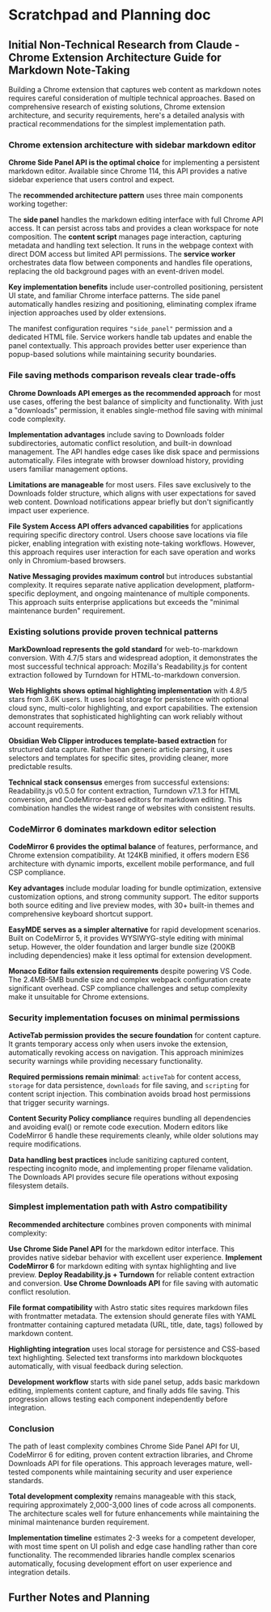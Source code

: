 # Scratchpad and Planning doc

## Initial Non-Technical Research from Claude - Chrome Extension Architecture Guide for Markdown Note-Taking

Building a Chrome extension that captures web content as markdown notes requires careful consideration of multiple technical approaches. Based on comprehensive research of existing solutions, Chrome extension architecture, and security requirements, here's a detailed analysis with practical recommendations for the simplest implementation path.

### Chrome extension architecture with sidebar markdown editor

**Chrome Side Panel API is the optimal choice** for implementing a persistent markdown editor. Available since Chrome 114, this API provides a native sidebar experience that users control and expect.

The **recommended architecture pattern** uses three main components working together:

The **side panel** handles the markdown editing interface with full Chrome API access. It can persist across tabs and provides a clean workspace for note composition. The **content script** manages page interaction, capturing metadata and handling text selection. It runs in the webpage context with direct DOM access but limited API permissions. The **service worker** orchestrates data flow between components and handles file operations, replacing the old background pages with an event-driven model.

**Key implementation benefits** include user-controlled positioning, persistent UI state, and familiar Chrome interface patterns. The side panel automatically handles resizing and positioning, eliminating complex iframe injection approaches used by older extensions.

The manifest configuration requires `"side_panel"` permission and a dedicated HTML file. Service workers handle tab updates and enable the panel contextually. This approach provides better user experience than popup-based solutions while maintaining security boundaries.

### File saving methods comparison reveals clear trade-offs

**Chrome Downloads API emerges as the recommended approach** for most use cases, offering the best balance of simplicity and functionality. With just a "downloads" permission, it enables single-method file saving with minimal code complexity.

**Implementation advantages** include saving to Downloads folder subdirectories, automatic conflict resolution, and built-in download management. The API handles edge cases like disk space and permissions automatically. Files integrate with browser download history, providing users familiar management options.

**Limitations are manageable** for most users. Files save exclusively to the Downloads folder structure, which aligns with user expectations for saved web content. Download notifications appear briefly but don't significantly impact user experience.

**File System Access API offers advanced capabilities** for applications requiring specific directory control. Users choose save locations via file picker, enabling integration with existing note-taking workflows. However, this approach requires user interaction for each save operation and works only in Chromium-based browsers.

**Native Messaging provides maximum control** but introduces substantial complexity. It requires separate native application development, platform-specific deployment, and ongoing maintenance of multiple components. This approach suits enterprise applications but exceeds the "minimal maintenance burden" requirement.

### Existing solutions provide proven technical patterns

**MarkDownload represents the gold standard** for web-to-markdown conversion. With 4.7/5 stars and widespread adoption, it demonstrates the most successful technical approach: Mozilla's Readability.js for content extraction followed by Turndown for HTML-to-markdown conversion.

**Web Highlights shows optimal highlighting implementation** with 4.8/5 stars from 3.6K users. It uses local storage for persistence with optional cloud sync, multi-color highlighting, and export capabilities. The extension demonstrates that sophisticated highlighting can work reliably without account requirements.

**Obsidian Web Clipper introduces template-based extraction** for structured data capture. Rather than generic article parsing, it uses selectors and templates for specific sites, providing cleaner, more predictable results.

**Technical stack consensus** emerges from successful extensions: Readability.js v0.5.0 for content extraction, Turndown v7.1.3 for HTML conversion, and CodeMirror-based editors for markdown editing. This combination handles the widest range of websites with consistent results.

### CodeMirror 6 dominates markdown editor selection

**CodeMirror 6 provides the optimal balance** of features, performance, and Chrome extension compatibility. At 124KB minified, it offers modern ES6 architecture with dynamic imports, excellent mobile performance, and full CSP compliance.

**Key advantages** include modular loading for bundle optimization, extensive customization options, and strong community support. The editor supports both source editing and live preview modes, with 30+ built-in themes and comprehensive keyboard shortcut support.

**EasyMDE serves as a simpler alternative** for rapid development scenarios. Built on CodeMirror 5, it provides WYSIWYG-style editing with minimal setup. However, the older foundation and larger bundle size (200KB including dependencies) make it less optimal for extension development.

**Monaco Editor fails extension requirements** despite powering VS Code. The 2.4MB-5MB bundle size and complex webpack configuration create significant overhead. CSP compliance challenges and setup complexity make it unsuitable for Chrome extensions.

### Security implementation focuses on minimal permissions

**ActiveTab permission provides the secure foundation** for content capture. It grants temporary access only when users invoke the extension, automatically revoking access on navigation. This approach minimizes security warnings while providing necessary functionality.

**Required permissions remain minimal**: `activeTab` for content access, `storage` for data persistence, `downloads` for file saving, and `scripting` for content script injection. This combination avoids broad host permissions that trigger security warnings.

**Content Security Policy compliance** requires bundling all dependencies and avoiding eval() or remote code execution. Modern editors like CodeMirror 6 handle these requirements cleanly, while older solutions may require modifications.

**Data handling best practices** include sanitizing captured content, respecting incognito mode, and implementing proper filename validation. The Downloads API provides secure file operations without exposing filesystem details.

### Simplest implementation path with Astro compatibility

**Recommended architecture** combines proven components with minimal complexity:

**Use Chrome Side Panel API** for the markdown editor interface. This provides native sidebar behavior with excellent user experience. **Implement CodeMirror 6** for markdown editing with syntax highlighting and live preview. **Deploy Readability.js + Turndown** for reliable content extraction and conversion. **Use Chrome Downloads API** for file saving with automatic conflict resolution.

**File format compatibility** with Astro static sites requires markdown files with frontmatter metadata. The extension should generate files with YAML frontmatter containing captured metadata (URL, title, date, tags) followed by markdown content.

**Highlighting integration** uses local storage for persistence and CSS-based text highlighting. Selected text transforms into markdown blockquotes automatically, with visual feedback during selection.

**Development workflow** starts with side panel setup, adds basic markdown editing, implements content capture, and finally adds file saving. This progression allows testing each component independently before integration.

### Conclusion

The path of least complexity combines Chrome Side Panel API for UI, CodeMirror 6 for editing, proven content extraction libraries, and Chrome Downloads API for file operations. This approach leverages mature, well-tested components while maintaining security and user experience standards.

**Total development complexity** remains manageable with this stack, requiring approximately 2,000-3,000 lines of code across all components. The architecture scales well for future enhancements while maintaining the minimal maintenance burden requirement.

**Implementation timeline** estimates 2-3 weeks for a competent developer, with most time spent on UI polish and edge case handling rather than core functionality. The recommended libraries handle complex scenarios automatically, focusing development effort on user experience and integration details.

## Further Notes and Planning
